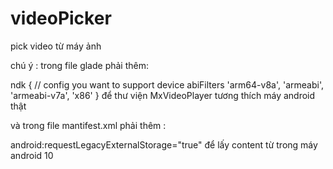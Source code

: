 # videoPicker
pick video từ máy ảnh
 
chú ý : trong file glade phải thêm:

 ndk {
            // config you want to support device
            abiFilters 'arm64-v8a', 'armeabi', 'armeabi-v7a', 'x86'
        }
để thư viện MxVideoPlayer tương thích máy android thật

và trong file mantifest.xml phải thêm : 

  android:requestLegacyExternalStorage="true"
để lấy content từ trong máy android 10